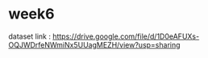 # week6


dataset link : https://drive.google.com/file/d/1D0eAFUXs-OQJWDrfeNWmiNx5UUagMEZH/view?usp=sharing
